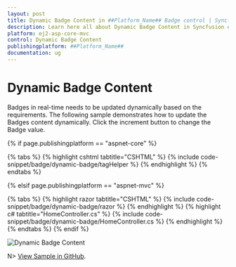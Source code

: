 ```yaml
---
layout: post
title: Dynamic Badge Content in ##Platform_Name## Badge control | Syncfusion
description: Learn here all about Dynamic Badge Content in Syncfusion ##Platform_Name## Badge control of Syncfusion Essential JS 2 and more.
platform: ej2-asp-core-mvc
control: Dynamic Badge Content
publishingplatform: ##Platform_Name##
documentation: ug
---
```


# Dynamic Badge Content

Badges in real-time needs to be updated dynamically based on the requirements. The following sample demonstrates how to update the Badges content dynamically. Click the increment button to change the Badge value.

{% if page.publishingplatform == "aspnet-core" %}

{% tabs %}
{% highlight cshtml tabtitle="CSHTML" %}
{% include code-snippet/badge/dynamic-badge/tagHelper %}
{% endhighlight %}
{% endtabs %}

{% elsif page.publishingplatform == "aspnet-mvc" %}

{% tabs %}
{% highlight razor tabtitle="CSHTML" %}
{% include code-snippet/badge/dynamic-badge/razor %}
{% endhighlight %}
{% highlight c# tabtitle="HomeController.cs" %}
{% include code-snippet/badge/dynamic-badge/HomeController.cs %}
{% endhighlight %}
{% endtabs %}
{% endif %}


![Dynamic Badge Content](../images/badgecount.PNG)

N> [View Sample in GitHub](https://github.com/SyncfusionExamples/ASP-NET-Core-UG-Examples/tree/main/Badge/BadgeCustomSample).